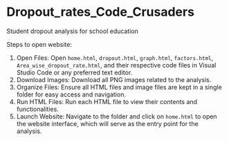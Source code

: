 # Dropout_rates_Code_Crusaders
Student dropout analysis for school education


Steps to open website:

1. Open Files:
   Open `home.html`, `dropout.html`, `graph.html`, `factors.html`, `Area_wise_dropout_rate.html`, and their respective code files in Visual Studio Code or any preferred text editor.
2. Download Images:
   Download all PNG images related to the analysis.
3. Organize Files:
   Ensure all HTML files and image files are kept in a single folder for easy access and navigation.
4. Run HTML Files:
   Run each HTML file to view their contents and functionalities.
5. Launch Website:
   Navigate to the folder and click on `home.html` to open the website interface, which will serve as the entry point for the analysis.

